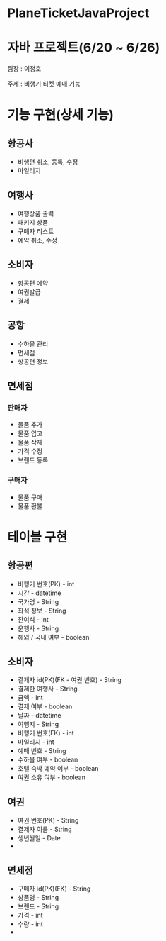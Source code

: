 # PlaneTicketJavaProject

# 자바 프로젝트(6/20 ~ 6/26)

팀장 : 이정호

주제 : 비행기 티켓 예매 기능

# 기능 구현(상세 기능)

## 항공사

- 비행편 취소, 등록, 수정
- 마일리지

## 여행사

- 여행상품 출력
- 패키지 상품
- 구매자 리스트
- 예약 취소, 수정

## 소비자

- 항공편 예약
- 여권발급
- 결제

## 공항

- 수하물 관리
- 면세점
- 항공편 정보

## 면세점

### 판매자
- 물품 추가
- 물품 입고
- 물품 삭제
- 가격 수정
- 브랜드 등록

### 구매자
- 물품 구매
- 물품 환불


# 테이블 구현

## 항공편

- 비행기 번호(PK) - int
- 시간 - datetime
- 국가명 - String
- 좌석 정보 - String
- 잔여석 - int
- 운행사 - String
- 해외 / 국내 여부 - boolean

## 소비자

- 결제자 id(PK)(FK - 여권 번호) - String
- 결제한 여행사 - String
- 금액 - int
- 결제 여부 - boolean
- 날짜 - datetime
- 여행지 - String
- 비행기 번호(FK) - int
- 마일리지 - int
- 예매 번호 - String
- 수하물 여부 - boolean
- 호텔 숙박 예약 여부 - boolean
- 여권 소유 여부 - boolean

## 여권

- 여권 번호(PK) - String
- 결제자 이름 - String
- 생년월일 - Date
- 

## 면세점

- 구매자 id(PK)(FK) - String
- 상품명 - String
- 브랜드 - String
- 가격 - int
- 수량 - int
-
